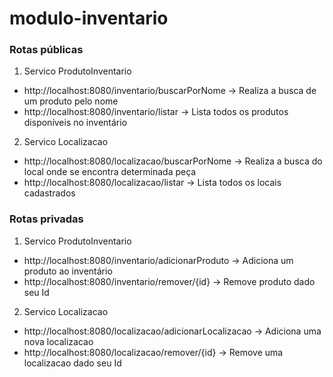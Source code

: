 # modulo-inventario

### Rotas públicas

1. Servico ProdutoInventario
 - http://localhost:8080/inventario/buscarPorNome 		-> Realiza a busca de um produto pelo nome
 - http://localhost:8080/inventario/listar			-> Lista todos os produtos disponíveis no inventário

2. Servico Localizacao
  - http://localhost:8080/localizacao/buscarPorNome		-> Realiza a busca do local onde se encontra determinada peça
  - http://localhost:8080/localizacao/listar		-> Lista todos os locais cadastrados

### Rotas privadas

1. Servico ProdutoInventario
  - http://localhost:8080/inventario/adicionarProduto	-> Adiciona um produto ao inventário
  - http://localhost:8080/inventario/remover/{id}		-> Remove produto dado seu Id

2. Servico Localizacao
  - http://localhost:8080/localizacao/adicionarLocalizacao	-> Adiciona uma nova localizacao
  - http://localhost:8080/localizacao/remover/{id}		-> Remove uma localizacao dado seu Id
